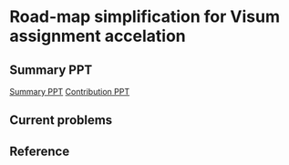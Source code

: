 # Road-map simplification for Visum assignment accelation

## Summary PPT
[Summary PPT](https://view.officeapps.live.com/op/view.aspx?src=https%3A%2F%2Fraw.githubusercontent.com%2Fdayforday2468%2F2025_summer_internship%2Frefs%2Fheads%2Fmain%2Fsummary.pptx&wdOrigin=BROWSELINK)
[Contribution PPT](https://view.officeapps.live.com/op/view.aspx?src=https%3A%2F%2Fraw.githubusercontent.com%2Fdayforday2468%2F2025_summer_internship%2Frefs%2Fheads%2Fmain%2Fcomtribution.pptx&wdOrigin=BROWSELINK)
## Current problems

## Reference

